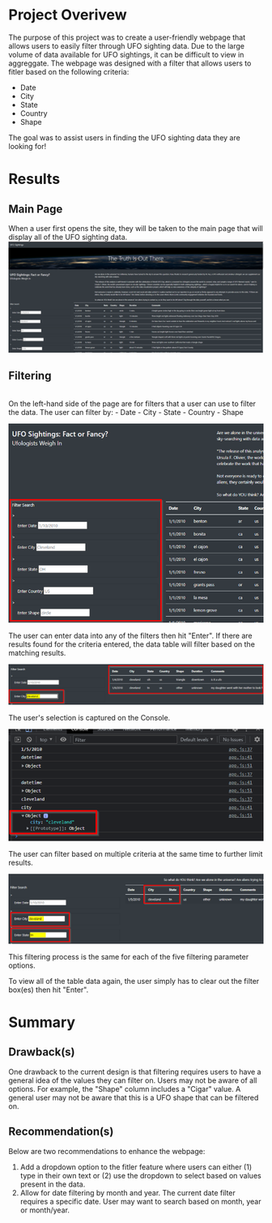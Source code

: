 # Project Overivew
The purpose of this project was to create a user-friendly webpage that allows users to easily filter through UFO sighting data. 
Due to the large volume of data available for UFO sightings, it can be difficult to view in aggreggate. The webpage was designed with a filter that allows users to fitler based on the following criteria:
 - Date
 - City
 - State
 - Country
 - Shape

The goal was to assist users in finding the UFO sighting data they are looking for!

# Results
## Main Page
When a user first opens the site, they will be taken to the main page that will display all of the UFO sighting data. 
<br>
![Main Page](/static/images/mainpager.png)
## Filtering
<br>
On the left-hand side of the page are for filters that a user can use to filter the data. The user can filter by:
 - Date
 - City
 - State
 - Country
 - Shape

![Filters](/static/images/filters.png)

The user can enter data into any of the filters then hit "Enter". If there are results found for the criteria entered, the data table will filter based on the matching results. 

![Filtered Data](/static/images/filtereddata.png)

The user's selection is captured on the Console.

![Console](/static/images/console.png)

The user can filter based on multiple criteria at the same time to further limit results.

![Console](/static/images/multiple.png)

This filtering process is the same for each of the five filtering parameter options. 

To view all of the table data again, the user simply has to clear out the filter box(es) then hit "Enter".


# Summary

## Drawback(s)
One drawback to the current design is that filtering requires users to have a general idea of the values they can filter on. Users may not be aware of all options. 
For example, the "Shape" column includes a "Cigar" value. A general user may not be aware that this is a UFO shape that can be filtered on.

## Recommendation(s)
Below are two recommendations to enhance the webpage:

 1. Add a dropdown option to the fitler feature where users can either (1) type in their own text or (2) use the dropdown to select based on values present in the data. 
 2. Allow for date filtering by month and year. The current date filter requires a specific date. User may want to search based on month, year or month/year.